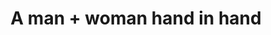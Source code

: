 ---
pid: llp129
title: A man + woman hand in hand
location_transcription: Center City
coordinates: "[-75.164439092611, 39.952977461866]"
zipcode: '19142'
gen_neighborhood: Southwest Philadelphia
neighborhood: Elmwood,Southwest Philadelphia
outside_phl: 
age: '11'
age_range: 6-13
instagram: 
image_file_name: llp_129.jpg
proposal_transcription: 'Symbolizing: In Philly men and woman are treated equally.'
topic: Unity,Uplifting,Women
topic_summary: 0, 0, 0
type: Other No Form
keywords_other: equally, man, woman
credit: 
image_labels: 
twitter: 
facebook: 
permalink: "/monuments/llp129/"
layout: item-page
---